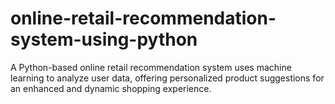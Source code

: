# online-retail-recommendation-system-using-python
A Python-based online retail recommendation system uses machine learning to analyze user data, offering personalized product suggestions for an enhanced and dynamic shopping experience.
